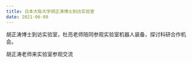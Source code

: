 ```yaml
---
title: 日本大阪大学胡正涛博士到访实验室
date: 2021-06-09
---
```


胡正涛博士到访实验室，杜亮老师陪同参观实验室机器人装备，探讨科研合作机会。

<!--more-->

胡正涛老师来实验室参观交流